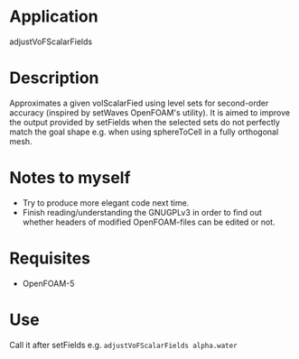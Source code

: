 # Application
adjustVoFScalarFields

# Description
Approximates a given volScalarFied using level sets for second-order accuracy (inspired by setWaves OpenFOAM's utility).
It is aimed to improve the output provided by setFields when the selected sets do not perfectly match the goal shape e.g. when using sphereToCell in a fully orthogonal mesh.

# Notes to myself
 - Try to produce more elegant code next time.
 - Finish reading/understanding the GNUGPLv3 in order to find out whether headers of modified OpenFOAM-files can be edited or not.
 
# Requisites
 - OpenFOAM-5
 
 # Use
 Call it after setFields e.g. `adjustVoFScalarFields alpha.water`
